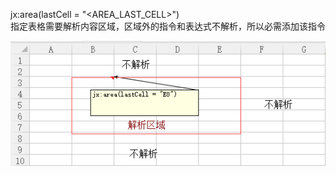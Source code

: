 jx:area(lastCell = "<AREA_LAST_CELL>")   
指定表格需要解析内容区域，区域外的指令和表达式不解析，所以必需添加该指令

![输入图片说明](img/172824_72f86877_1424806.png "屏幕截图.png")